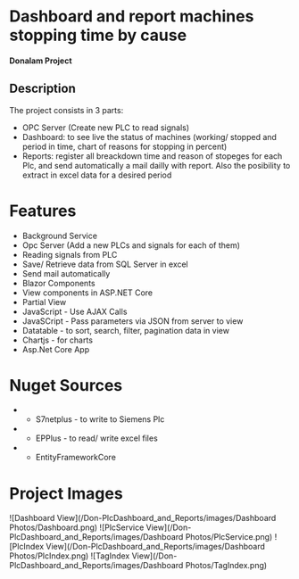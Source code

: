 # Dashboard and report machines stopping time by cause
#### Donalam Project
## Description
The project consists in 3 parts: 
* OPC Server (Create new PLC to read signals) 
* Dashboard: to see  live the status of machines (working/ stopped and period in time, chart of reasons for stopping in percent) 
* Reports: register all breackdown time and reason of stopeges for each Plc, and send automatically a mail dailly with report. Also the posibility to extract in excel data for a desired period

# Features
* Background Service
* Opc Server (Add a new PLCs and signals for each of them)
* Reading signals from PLC
* Save/ Retrieve data from SQL Server in excel
* Send mail automatically
* Blazor Components
* View components in ASP.NET Core
* Partial View
* JavaScript - Use AJAX Calls
* JavaSCript - Pass parameters via JSON from server to view
* Datatable - to sort, search, filter, pagination data in view
* Chartjs - for charts
* Asp.Net Core App

# Nuget Sources
* - S7netplus - to write to Siemens Plc
* - EPPlus - to read/ write excel files
* - EntityFrameworkCore

# Project Images
![Dashboard View](/Don-PlcDashboard_and_Reports/images/Dashboard Photos/Dashboard.png)
![PlcService View](/Don-PlcDashboard_and_Reports/images/Dashboard Photos/PlcService.png)
![PlcIndex View](/Don-PlcDashboard_and_Reports/images/Dashboard Photos/PlcIndex.png)
![TagIndex View](/Don-PlcDashboard_and_Reports/images/Dashboard Photos/TagIndex.png)